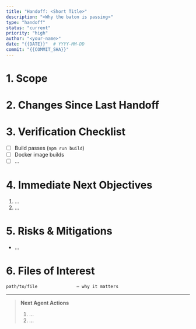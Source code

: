 ```yaml
---
title: "Handoff: <Short Title>"
description: "<Why the baton is passing>"
type: "handoff"
status: "current"
priority: "high"
author: "<your-name>"
date: "{{DATE}}"  # YYYY-MM-DD
commit: "{{COMMIT_SHA}}"
---
```


# 1. Scope
<What this handoff covers>

# 2. Changes Since Last Handoff
<Bullet list of major changes>

# 3. Verification Checklist
- [ ] Build passes (`npm run build`)
- [ ] Docker image builds
- [ ] ...

# 4. Immediate Next Objectives
1. ...
2. ...

# 5. Risks & Mitigations
- ...

# 6. Files of Interest
```text
path/to/file               – why it matters
```

---

> **Next Agent Actions**
> 1. ...
> 2. ... 